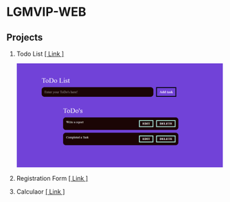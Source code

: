 <h1>LGMVIP-WEB</h1>
<h2>Projects</h2>
<p>

1. Todo List <a href="https://github.com/Chetandhande11/LGMVIP-WEB/tree/main/Task%20Number%201/Todo-List">[ Link ]</a>  <br>
 
    <img src="https://github.com/Chetandhande11/LGMVIP-WEB/blob/main/Task%20Number%201/Todo-List/Images/Image.png">

    
2. Registration Form <a href="">[ Link ]</a> <br>
3. Calculaor <a href="">[ Link ]</a> <br>

</p>
